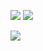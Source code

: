 ![](https://img.userbars.be/userbars/7/3151.jpg)
![](http://www.tiptopglobe.com/userbar/b496628b3c9c775998ce6d07bee735fd.jpg)

![](https://images-wixmp-ed30a86b8c4ca887773594c2.wixmp.com/f/b295ad0a-0546-4b13-8e05-872debffadc8/dapmu1x-269a7ab6-45b7-40b3-b35a-943b2600e052.png?token=eyJ0eXAiOiJKV1QiLCJhbGciOiJIUzI1NiJ9.eyJzdWIiOiJ1cm46YXBwOiIsImlzcyI6InVybjphcHA6Iiwib2JqIjpbW3sicGF0aCI6IlwvZlwvYjI5NWFkMGEtMDU0Ni00YjEzLThlMDUtODcyZGViZmZhZGM4XC9kYXBtdTF4LTI2OWE3YWI2LTQ1YjctNDBiMy1iMzVhLTk0M2IyNjAwZTA1Mi5wbmcifV1dLCJhdWQiOlsidXJuOnNlcnZpY2U6ZmlsZS5kb3dubG9hZCJdfQ.FiPEdsiZfxrwXJdmngK0CG1Mzbid2PJCNkfl1U7A8uk)

